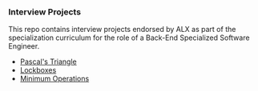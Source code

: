 ### Interview Projects

This repo contains interview projects endorsed by ALX as part of the specialization curriculum for the role of a Back-End Specialized Software Engineer.

- [Pascal's Triangle](https://github.com/iAdamo/alx-interview/tree/main/0x00-pascal_triangle)
- [Lockboxes](https://github.com/iAdamo/alx-interview/tree/main/0x01-lockboxes)
- [Minimum Operations](https://github.com/iAdamo/alx-interview/tree/main/0x02-minimum_operations)

